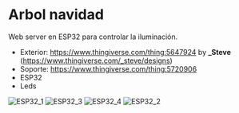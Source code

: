 # Arbol navidad
Web server en ESP32 para controlar la iluminación.

* Exterior: https://www.thingiverse.com/thing:5647924 by **_Steve**  (https://www.thingiverse.com/_steve/designs)
* Soporte: https://www.thingiverse.com/thing:5720906
* ESP32
* Leds

![ESP32_1](https://user-images.githubusercontent.com/90789038/208253135-d5ebbfb6-0b58-476e-a49e-e2a15ef5cafb.png)
![ESP32_3](https://user-images.githubusercontent.com/90789038/208253140-58fe9157-d70e-4505-b4ba-f5b4e451bd52.png)
![ESP32_4](https://user-images.githubusercontent.com/90789038/208253141-b45039f1-f61a-4179-b354-532940d7be23.png)
![ESP32_2](https://user-images.githubusercontent.com/90789038/208253142-3a039434-8be3-4c2c-852b-20c25d42fa8a.png)
